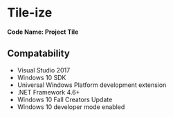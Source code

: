# Tile-ize
**Code Name: Project Tile**

## Compatability
* Visual Studio 2017
* Windows 10 SDK
* Universal Windows Platform development extension
* .NET Framework 4.6+
* Windows 10 Fall Creators Update 
* Windows 10 developer mode enabled